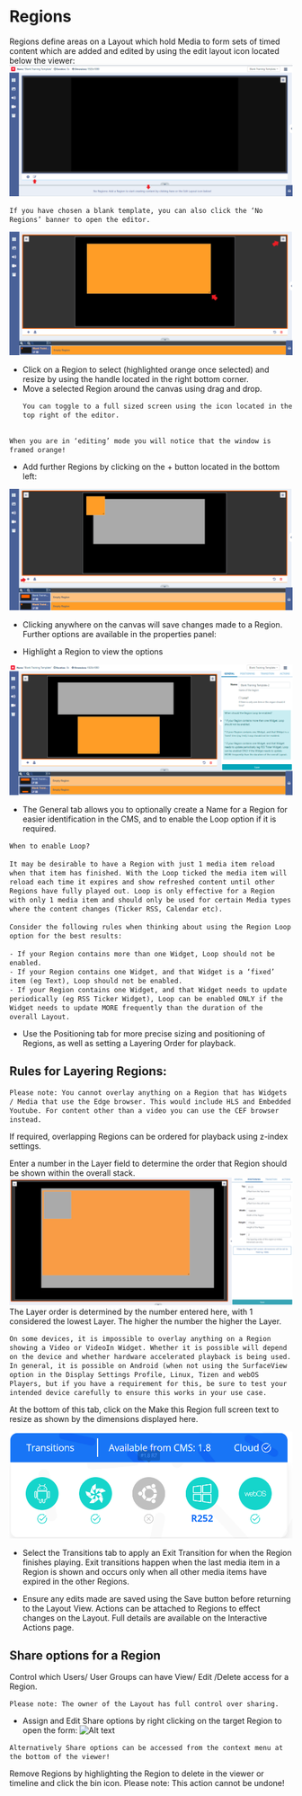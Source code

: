 # Regions

Regions define areas on a Layout which hold Media to form sets of timed content which are added and edited by using the edit layout icon located below the viewer:
![Alt text](region1.png)

```
If you have chosen a blank template, you can also click the ‘No Regions’ banner to open the editor.
```

![Alt text](region2.png)

- Click on a Region to select (highlighted orange once selected) and resize by using the handle located in the right bottom corner.
- Move a selected Region around the canvas using drag and drop.
  ```
  You can toggle to a full sized screen using the icon located in the top right of the editor.
  ```

```

When you are in ‘editing’ mode you will notice that the window is framed orange!

```

- Add further Regions by clicking on the + button located in the bottom left:

![Alt text](region4.png)

- Clicking anywhere on the canvas will save changes made to a Region.
  Further options are available in the properties panel:

- Highlight a Region to view the options

![Alt text](region5.png)

- The General tab allows you to optionally create a Name for a Region for easier identification in the CMS, and to enable the Loop option if it is required.

```
When to enable Loop?

It may be desirable to have a Region with just 1 media item reload when that item has finished. With the Loop ticked the media item will reload each time it expires and show refreshed content until other Regions have fully played out. Loop is only effective for a Region with only 1 media item and should only be used for certain Media types where the content changes (Ticker RSS, Calendar etc).

Consider the following rules when thinking about using the Region Loop option for the best results:

- If your Region contains more than one Widget, Loop should not be enabled.
- If your Region contains one Widget, and that Widget is a ‘fixed’ item (eg Text), Loop should not be enabled.
- If your Region contains one Widget, and that Widget needs to update periodically (eg RSS Ticker Widget), Loop can be enabled ONLY if the Widget needs to update MORE frequently than the duration of the overall Layout.
```

- Use the Positioning tab for more precise sizing and positioning of Regions, as well as setting a Layering Order for playback.

## Rules for Layering Regions:

```
Please note: You cannot overlay anything on a Region that has Widgets / Media that use the Edge browser. This would include HLS and Embedded Youtube. For content other than a video you can use the CEF browser instead.
```

If required, overlapping Regions can be ordered for playback using z-index settings.

Enter a number in the Layer field to determine the order that Region should be shown within the overall stack.
![Alt text](region6.png)
The Layer order is determined by the number entered here, with 1 considered the lowest Layer. The higher the number the higher the Layer.

```
On some devices, it is impossible to overlay anything on a Region showing a Video or VideoIn Widget. Whether it is possible will depend on the device and whether hardware accelerated playback is being used. In general, it is possible on Android (when not using the SurfaceView option in the Display Settings Profile, Linux, Tizen and webOS Players, but if you have a requirement for this, be sure to test your intended device carefully to ensure this works in your use case.
```

At the bottom of this tab, click on the Make this Region full screen text to resize as shown by the dimensions displayed here.

![Alt text](region8.png)

- Select the Transitions tab to apply an Exit Transition for when the Region finishes playing.
  Exit transitions happen when the last media item in a Region is shown and occurs only when all other media items have expired in the other Regions.

- Ensure any edits made are saved using the Save button before returning to the Layout View.
  Actions can be attached to Regions to effect changes on the Layout. Full details are available on the Interactive Actions page.

## Share options for a Region

Control which Users/ User Groups can have View/ Edit /Delete access for a Region.

```
Please note: The owner of the Layout has full control over sharing.
```

- Assign and Edit Share options by right clicking on the target Region to open the form:
  ![Alt text](region9.png)

```
Alternatively Share options can be accessed from the context menu at the bottom of the viewer!
```

Remove Regions by highlighting the Region to delete in the viewer or timeline and click the bin icon. Please note: This action cannot be undone!
